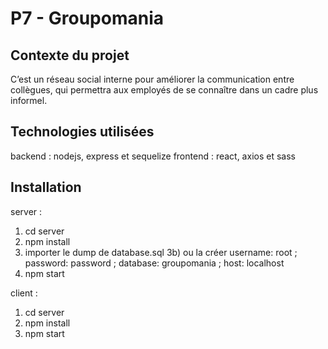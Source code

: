 # P7 - Groupomania #

## Contexte du projet ##

C’est un réseau social interne pour améliorer la communication entre collègues, qui permettra aux employés de se connaître dans un cadre plus informel.

## Technologies utilisées  ##

backend : nodejs, express et sequelize
frontend : react, axios et sass

## Installation  ##

server :
1) cd server 
2) npm install
3) importer le dump de database.sql
3b) ou la créer username: root ; password: password ; database: groupomania ; host: localhost
4) npm start

client :
1) cd server
2) npm install
3) npm start